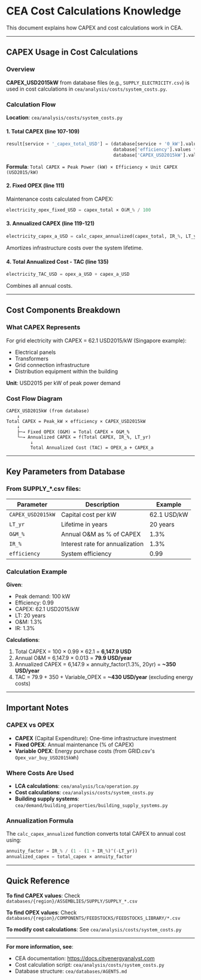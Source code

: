 # CEA Cost Calculations Knowledge

This document explains how CAPEX and cost calculations work in CEA.

---

## CAPEX Usage in Cost Calculations

### Overview
**CAPEX_USD2015kW** from database files (e.g., `SUPPLY_ELECTRICITY.csv`) is used in cost calculations in `cea/analysis/costs/system_costs.py`.

### Calculation Flow

**Location**: `cea/analysis/costs/system_costs.py`

#### 1. Total CAPEX (line 107-109)
```python
result[service + '_capex_total_USD'] = (database[service + '0_kW'].values *
                                        database['efficiency'].values *
                                        database['CAPEX_USD2015kW'].values)
```

**Formula**: `Total CAPEX = Peak Power (kW) × Efficiency × Unit CAPEX (USD2015/kW)`

#### 2. Fixed OPEX (line 111)
Maintenance costs calculated from CAPEX:
```python
electricity_opex_fixed_USD = capex_total × O&M_% / 100
```

#### 3. Annualized CAPEX (line 119-121)
```python
electricity_capex_a_USD = calc_capex_annualized(capex_total, IR_%, LT_yr)
```

Amortizes infrastructure costs over the system lifetime.

#### 4. Total Annualized Cost - TAC (line 135)
```python
electricity_TAC_USD = opex_a_USD + capex_a_USD
```

Combines all annual costs.

---

## Cost Components Breakdown

### What CAPEX Represents
For grid electricity with CAPEX = 62.1 USD2015/kW (Singapore example):
- Electrical panels
- Transformers
- Grid connection infrastructure
- Distribution equipment within the building

**Unit**: USD2015 per kW of peak power demand

### Cost Flow Diagram
```
CAPEX_USD2015kW (from database)
    ↓
Total CAPEX = Peak_kW × efficiency × CAPEX_USD2015kW
    ↓
    ├─→ Fixed OPEX (O&M) = Total CAPEX × O&M_%
    └─→ Annualized CAPEX = f(Total CAPEX, IR_%, LT_yr)
         ↓
         Total Annualized Cost (TAC) = OPEX_a + CAPEX_a
```

---

## Key Parameters from Database

### From SUPPLY_*.csv files:

| Parameter | Description | Example |
|-----------|-------------|---------|
| `CAPEX_USD2015kW` | Capital cost per kW | 62.1 USD/kW |
| `LT_yr` | Lifetime in years | 20 years |
| `O&M_%` | Annual O&M as % of CAPEX | 1.3% |
| `IR_%` | Interest rate for annualization | 1.3% |
| `efficiency` | System efficiency | 0.99 |

### Calculation Example

**Given**:
- Peak demand: 100 kW
- Efficiency: 0.99
- CAPEX: 62.1 USD2015/kW
- LT: 20 years
- O&M: 1.3%
- IR: 1.3%

**Calculations**:
1. Total CAPEX = 100 × 0.99 × 62.1 = **6,147.9 USD**
2. Annual O&M = 6,147.9 × 0.013 = **79.9 USD/year**
3. Annualized CAPEX = 6,147.9 × annuity_factor(1.3%, 20yr) = **~350 USD/year**
4. TAC = 79.9 + 350 + Variable_OPEX = **~430 USD/year** (excluding energy costs)

---

## Important Notes

### CAPEX vs OPEX
- **CAPEX** (Capital Expenditure): One-time infrastructure investment
- **Fixed OPEX**: Annual maintenance (% of CAPEX)
- **Variable OPEX**: Energy purchase costs (from GRID.csv's `Opex_var_buy_USD2015kWh`)

### Where Costs Are Used
- **LCA calculations**: `cea/analysis/lca/operation.py`
- **Cost calculations**: `cea/analysis/costs/system_costs.py`
- **Building supply systems**: `cea/demand/building_properties/building_supply_systems.py`

### Annualization Formula
The `calc_capex_annualized` function converts total CAPEX to annual cost using:
```python
annuity_factor = IR_% / (1 - (1 + IR_%)^(-LT_yr))
annualized_capex = total_capex × annuity_factor
```

---

## Quick Reference

**To find CAPEX values**: Check `databases/{region}/ASSEMBLIES/SUPPLY/SUPPLY_*.csv`

**To find OPEX values**: Check `databases/{region}/COMPONENTS/FEEDSTOCKS/FEEDSTOCKS_LIBRARY/*.csv`

**To modify cost calculations**: See `cea/analysis/costs/system_costs.py`

---

**For more information, see**:
- CEA documentation: https://docs.cityenergyanalyst.com
- Cost calculation script: `cea/analysis/costs/system_costs.py`
- Database structure: `cea/databases/AGENTS.md`
